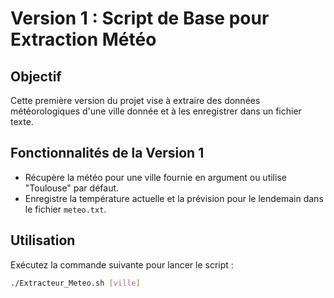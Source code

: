 # Version 1 : Script de Base pour Extraction Météo

## Objectif
Cette première version du projet vise à extraire des données météorologiques d'une ville donnée et à les enregistrer dans un fichier texte.

## Fonctionnalités de la Version 1
- Récupère la météo pour une ville fournie en argument ou utilise "Toulouse" par défaut.
- Enregistre la température actuelle et la prévision pour le lendemain dans le fichier `meteo.txt`.

## Utilisation
Exécutez la commande suivante pour lancer le script :
```bash
./Extracteur_Meteo.sh [ville]
